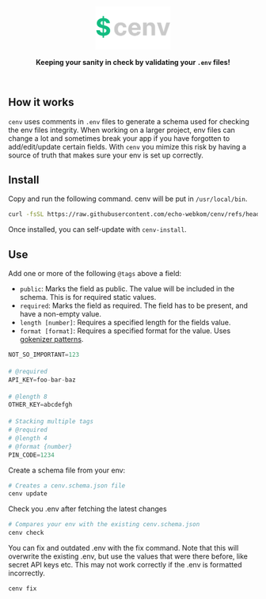 <div align="center">

<img src=".github/logo.png" width="30%">

**Keeping your sanity in check by validating your `.env` files!**

</div>

<br>

## How it works

`cenv` uses comments in `.env` files to generate a schema used for checking the env files integrity. When working on a larger project, env files can change a lot and sometimes break your app if you have forgotten to add/edit/update certain fields. With `cenv` you mimize this risk by having a source of truth that makes sure your env is set up correctly.

## Install

Copy and run the following command. cenv will be put in `/usr/local/bin`.

```sh
curl -fsSL https://raw.githubusercontent.com/echo-webkom/cenv/refs/heads/main/install.sh | bash
```

Once installed, you can self-update with `cenv-install`.

## Use

Add one or more of the following `@tags` above a field:

- `public`: Marks the field as public. The value will be included in the schema. This is for required static values.
- `required`: Marks the field as required. The field has to be present, and have a non-empty value.
- `length [number]`: Requires a specified length for the fields value.
- `format [format]`: Requires a specified format for the value. Uses [gokenizer patterns](https://github.com/jesperkha/gokenizer).

```py
NOT_SO_IMPORTANT=123

# @required
API_KEY=foo-bar-baz

# @length 8
OTHER_KEY=abcdefgh

# Stacking multiple tags
# @required
# @length 4
# @format {number}
PIN_CODE=1234
```

Create a schema file from your env:

```sh
# Creates a cenv.schema.json file
cenv update
```

Check you .env after fetching the latest changes

```sh
# Compares your env with the existing cenv.schema.json
cenv check
```

You can fix and outdated .env with the fix command. Note that this will overwrite the existing .env, but use the values that were there before, like secret API keys etc. This may not work correctly if the .env is formatted incorrectly.

```sh
cenv fix
```

